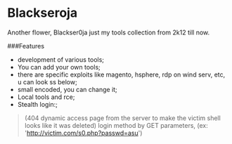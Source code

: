 # Blackseroja
Another flower, Blackser0ja just my tools collection from 2k12 till now.

###Features

- development of various tools;
- You can add your own tools;
- there are specific exploits like magento, hsphere, rdp on wind serv, etc, u can look ss below;
- small encoded, you can change it;
- Local tools and rce;
- Stealth login:;
> (404 dynamic access page from the server to make the victim shell looks like it was deleted)
> login method by GET parameters, (ex: 'http://victim.com/s0.php?passwd=asu')
